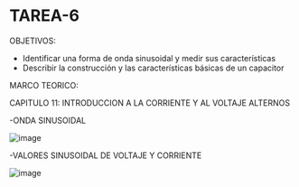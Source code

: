 # TAREA-6

OBJETIVOS:

- Identificar una forma de onda sinusoidal y medir sus características
- Describir la construcción y las características básicas de un capacitor 


MARCO TEORICO: 

CAPITULO 11: INTRODUCCION A LA CORRIENTE Y AL VOLTAJE ALTERNOS 

-ONDA SINUSOIDAL 

![image](https://user-images.githubusercontent.com/105940407/179020752-0cec3cc3-3c9a-49a1-9e51-67661c980238.png)

-VALORES SINUSOIDAL DE VOLTAJE Y CORRIENTE 

![image](https://user-images.githubusercontent.com/105940407/179022641-ec339bca-22bb-4130-a7f7-83b8b2881cac.png)

